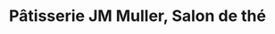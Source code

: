 ---
title: "Pâtisserie JM Muller, Salon de thé"
url: /rixheim/patisserie-jm-muller-salon-de-the/
shop: Konditorei
---